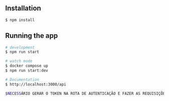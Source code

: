## Installation

```bash
$ npm install
```

## Running the app

```bash
# development
$ npm run start

# watch mode
$ docker compose up
$ npm run start:dev

# Documentation
$ http://localhost:3000/api

$NECESSÁRIO GERAR O TOKEN NA ROTA DE AUTENTICAÇÃO E FAZER AS REQUISIÇÕES COM BEARER INFORMANDO O TOKEN


